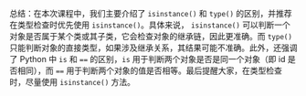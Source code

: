 总结：在本次课程中，我们主要介绍了 `isinstance()` 和 `type()` 的区别，并推荐在类型检查时优先使用 `isinstance()`。具体来说，
`isinstance()` 可以判断一个对象是否属于某个类或其子类，它会检查对象的继承链，因此更准确。而 `type()`
只能判断对象的直接类型，如果涉及继承关系，其结果可能不准确。此外，还强调了 Python 中 `is` 和 `==` 的区别，`is`
用于判断两个对象是否是同一个对象（即 id 是否相同），而 `==` 用于判断两个对象的值是否相等。最后提醒大家，在类型检查时，尽量使用
`isinstance()` 方法。
